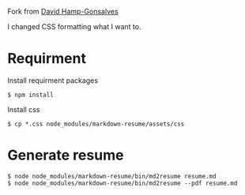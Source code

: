 Fork from [David Hamp-Gonsalves](https://github.com/davidhampgonsalves/resume)

I changed CSS formatting what I want to.

# Requirment
Install requirment packages
```
$ npm install
```

Install css
```
$ cp *.css node_modules/markdown-resume/assets/css
```

# Generate resume
```
$ node node_modules/markdown-resume/bin/md2resume resume.md
$ node node_modules/markdown-resume/bin/md2resume --pdf resume.md
```